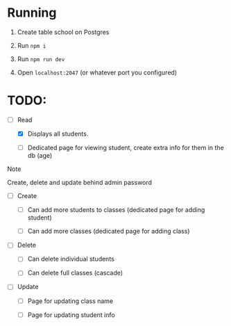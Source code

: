 # Running

1. Create table school on Postgres

2. Run `npm i`

3. Run `npm run dev`

4. Open `localhost:2047` (or whatever port you configured)

# TODO:

- [ ] Read
    
    - [x] Displays all students.

    - [ ] Dedicated page for viewing student, create extra info for them in the db (age)

> [!NOTE]
> Create, delete and update behind admin password

- [ ] Create

    - [ ] Can add more students to classes (dedicated page for adding student)

    - [ ] Can add more classes (dedicated page for adding class)

- [ ] Delete

    - [ ] Can delete individual students

    - [ ] Can delete full classes (cascade)

- [ ] Update

    - [ ] Page for updating class name

    - [ ] Page for updating student info
